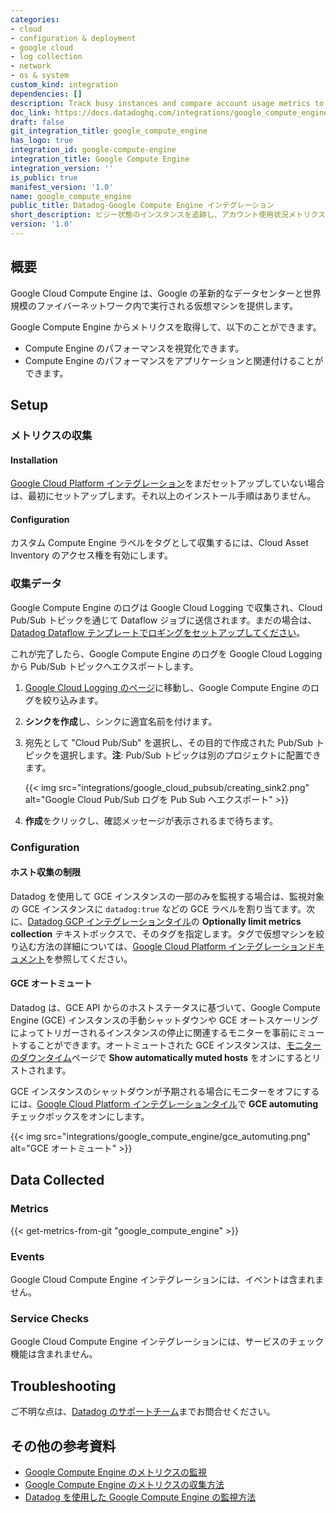 ```yaml
---
categories:
- cloud
- configuration & deployment
- google cloud
- log collection
- network
- os & system
custom_kind: integration
dependencies: []
description: Track busy instances and compare account usage metrics to quota limits.
doc_link: https://docs.datadoghq.com/integrations/google_compute_engine/
draft: false
git_integration_title: google_compute_engine
has_logo: true
integration_id: google-compute-engine
integration_title: Google Compute Engine
integration_version: ''
is_public: true
manifest_version: '1.0'
name: google_compute_engine
public_title: Datadog-Google Compute Engine インテグレーション
short_description: ビジー状態のインスタンスを追跡し、アカウント使用状況メトリクスを割り当て制限と比較
version: '1.0'
---
```


<!--  SOURCED FROM https://github.com/DataDog/dogweb -->
## 概要

Google Cloud Compute Engine は、Google の革新的なデータセンターと世界規模のファイバーネットワーク内で実行される仮想マシンを提供します。

Google Compute Engine からメトリクスを取得して、以下のことができます。

- Compute Engine のパフォーマンスを視覚化できます。
- Compute Engine のパフォーマンスをアプリケーションと関連付けることができます。

## Setup

### メトリクスの収集

#### Installation

[Google Cloud Platform インテグレーション][1]をまだセットアップしていない場合は、最初にセットアップします。それ以上のインストール手順はありません。

#### Configuration

カスタム Compute Engine ラベルをタグとして収集するには、Cloud Asset Inventory のアクセス権を有効にします。

### 収集データ

Google Compute Engine のログは Google Cloud Logging で収集され、Cloud Pub/Sub トピックを通じて Dataflow ジョブに送信されます。まだの場合は、[Datadog Dataflow テンプレートでロギングをセットアップしてください][2]。

これが完了したら、Google Compute Engine のログを Google Cloud Logging から Pub/Sub トピックへエクスポートします。

1. [Google Cloud Logging のページ][3]に移動し、Google Compute Engine のログを絞り込みます。
2. **シンクを作成**し、シンクに適宜名前を付けます。
3. 宛先として "Cloud Pub/Sub" を選択し、その目的で作成された Pub/Sub トピックを選択します。**注**: Pub/Sub トピックは別のプロジェクトに配置できます。

    {{< img src="integrations/google_cloud_pubsub/creating_sink2.png" alt="Google Cloud Pub/Sub ログを Pub Sub へエクスポート" >}}

4. **作成**をクリックし、確認メッセージが表示されるまで待ちます。

### Configuration

#### ホスト収集の制限

Datadog を使用して GCE インスタンスの一部のみを監視する場合は、監視対象の GCE インスタンスに `datadog:true` などの GCE ラベルを割り当てます。次に、[Datadog GCP インテグレーションタイル][4]の **Optionally limit metrics collection** テキストボックスで、そのタグを指定します。タグで仮想マシンを絞り込む方法の詳細については、[Google Cloud Platform インテグレーションドキュメント][5]を参照してください。

#### GCE オートミュート

Datadog は、GCE API からのホストステータスに基づいて、Google Compute Engine (GCE) インスタンスの手動シャットダウンや GCE オートスケーリングによってトリガーされるインスタンスの停止に関連するモニターを事前にミュートすることができます。オートミュートされた GCE インスタンスは、[モニターのダウンタイム][6]ページで **Show automatically muted hosts** をオンにするとリストされます。

GCE インスタンスのシャットダウンが予期される場合にモニターをオフにするには、[Google Cloud Platform インテグレーションタイル][1]で **GCE automuting** チェックボックスをオンにします。

{{< img src="integrations/google_compute_engine/gce_automuting.png" alt="GCE オートミュート" >}}

## Data Collected

### Metrics
{{< get-metrics-from-git "google_compute_engine" >}}


### Events

Google Cloud Compute Engine インテグレーションには、イベントは含まれません。

### Service Checks

Google Cloud Compute Engine インテグレーションには、サービスのチェック機能は含まれません。

## Troubleshooting

ご不明な点は、[Datadog のサポートチーム][8]までお問合せください。

## その他の参考資料

-   [Google Compute Engine のメトリクスの監視][9]  
-   [Google Compute Engine のメトリクスの収集方法][10]
-   [Datadog を使用した Google Compute Engine の監視方法][11]

[1]: https://docs.datadoghq.com/ja/integrations/google_cloud_platform/
[2]: https://docs.datadoghq.com/ja/integrations/google_cloud_platform/?tab=datadogussite#log-collection
[3]: https://console.cloud.google.com/logs/viewer
[4]: https://app.datadoghq.com/integrations/google_cloud_platform
[5]: https://docs.datadoghq.com/ja/integrations/google_cloud_platform/#configuration
[6]: https://app.datadoghq.com/monitors/downtimes
[7]: https://github.com/DataDog/dogweb/blob/prod/integration/google_compute_engine/google_compute_engine_metadata.csv
[8]: https://docs.datadoghq.com/ja/help/
[9]: https://www.datadoghq.com/blog/monitoring-google-compute-engine-performance
[10]: https://www.datadoghq.com/blog/how-to-collect-gce-metrics
[11]: https://www.datadoghq.com/blog/monitor-google-compute-engine-with-datadog